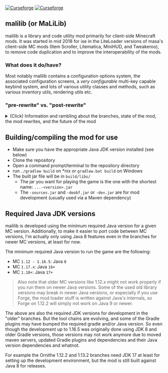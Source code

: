 [![Curseforge](http://cf.way2muchnoise.eu/full_malilib_downloads.svg)](https://www.curseforge.com/minecraft/mc-mods/malilib) [![Curseforge](http://cf.way2muchnoise.eu/versions/For%20MC_malilib_all.svg)](https://www.curseforge.com/minecraft/mc-mods/malilib)

## malilib (or MaLiLib)

malilib is a library and code utility mod primarily for client-side Minecraft mods.
It was started in mid 2018 for ise in the LiteLoader versions of masa's client-side MC mods (Item Scroller, Litematica, MiniHUD, and Tweakeroo), to remove code duplication and to improve the interoperability of the mods.


### What does it do/have?

Most notably malilib contains a configuration options system, the associated configuration screens, a *very configurable* multi-key capable keybind system, and lots of various utility classes and methods, such as various inventory utils, rendering utils etc.


### "pre-rewrite" vs. "post-rewrite"

<details>
<summary>(Click) Information and rambling about the branches, state of the mod, the mod rewrites, and the future of the mod</summary>

A large rewrite and refactor and code cleanup effort started around June of 2020 in the main development branch of the mod, which was the `liteloader_1.12.2` branch.
In this rewrite basically all of the mod code has gone through various rewrites and cleanup, and also later on the mod package structure was changed from `fi.dy.masa.malilib` to just `malilib`.

The rewrite aims to make is easier to develop mods, requiring less boilerplate code, making it simpler to register things to malilib and do most of the common things, and also to make malilib a lot more flexible. The "old code" was quite frankly annoyingly hard coded and annoyingly structured in many ways. For example it was not possible to add new config option types without extending and overriding lots of the config screen stuff.

The "new code" version also partially rewrites the hotkey system such that the code that runs from hotkey presses are moved to a separate "Actions" system. This allows them to also be executed via other means, like the newly added "Action prompt" screen or the "Action execution screen" which might be better described as a customizable "Command deck" screen. Additionally there are other new systems such as the "Info Overlays" system that attempts to make it easier for multiple mods to show things on the screen as overlays, while being automatically positioned based on the other mods' overlays and things. Also there is now support for the server to request configs to be locked to a given value, or disabling running certain Actions. There are also lots of added utility and wrapper methods, basically in an attempt to hide most of the code and mapping changes between MC versions and mod loaders behind a small set of methods in malilib, making it easier for other mods to be ported between MC versions (less changed code lines just for trivial renames etc.).

As of 2023 coming to and end, the rewrite is still not entirely finished, mostly due to very little time going to working on the code in the recent months or even years due to IRL stuff. The `liteloader_1.12.2` and now also `ornithe/1.12.2` branches are quite close to being ready for first public releases of the "new code" though. There aren't many major things missing or major changes planned, but I'm still not ready to call the code "API stable" by any means, as there are still various things I'd like to clean up before the proper "stable release".

So as of late 2023, **all** of the 1.13+ branches, and also the 1.12.2 Forge branch (`pre-rewrite/forge/1.12.2`) are still based on the "old code", which was last updated from the main development code from the `liteloader_1.12.2` branch around June 2019 when it was last merged to the `rift_1.13.2` branch, and then all the Fabric branches are based on that Rift branch.


#### So what does all of this mean?!

Well, it means that at some point large code changes are coming, once the main development branch starts getting ported to the other MC versions. But the timeline for that is still completely unknown.

However there will most likely start to be mod versions based on the "new code" for the latest MC version first, as I'd really like to stop porting the old crappy code to new MC versions anymore.

And then at some point a lot later, when I finish more of my todo list (ideally after the entire todo list is finished... like that's ever going to happen...) I would then port the "final version" of the mods from 1.12.2 to all the later MC versions, in order. That will most likely only happen for the last minor version of each MC version though, so basically 1.12.2 -> 1.13.2 -> 1.14.4 -> 1.15.2 -> 1.16.5 -> 1.17.1 -> 1.18.2 -> 1.19.4 -> 1.20.? and so on. There may also be ports to other minor versions on request if some of those are still being used a lot for whatever reason.

So for other mod developers this basically means that I would not recommend putting lots of effort to supporting the quirks of the "old code" malilib. The "new code" is coming to the latest MC versions "somewhat soon" (tm).

</details>


## Building/compiling the mod for use

- Make sure you have the appropriate Java JDK version installed (see below)
- Clone the repository
- Open a command prompt/terminal to the repository directory
- run `./gradlew build` on \*nix or `gradlew.bat build` on Windows
- The built jar file will be in `build/libs/`
  - The jar you want for playing the game is the one with the shortest name: `...-<version>.jar`
  - The `-sources.jar` and `-deobf.jar` or `-dev.jar` are for mod development (usually used via a Maven dependency)


## Required Java JDK versions

malilib is developed using the minimum required Java version for a given MC version.
Additionally, to make it easier to port code between MC versions, I'm actually only using Java 8 features even in the branches for newer MC versions, at least for now.

The minimum required Java version to run the game are the following:
- MC `1.12 - 1.16.5`: Java `8`
- MC `1.17.x`: Java `16+`
- MC `1.18+`: Java `17+`

> Also note that older MC versions like 1.12.x might not work properly if you run them on newer Java versions. Some of the used old library versions may break in newer Java versions, or especially if you use Forge, the mod loader stuff is written against Java's internals, so Forge on 1.12.2 will simply not work on Java 9 or newer.

The above are also the required JDK versions for development in the "older" branches.
But the tool chains are evolving, and some of the Gradle plugins may have bumped the required gradle and/or Java version.
So even though the development up to 1.16.5 was originally done using JDK 8 and older Gradle versions, those versions may
not work anymore due to moved maven servers, updated Gradle plugins and dependencies and their Java version dependencies and whatnot.

For example the Ornithe 1.12.2 and 1.13.2 branches need JDK 17 at least for setting up the development environment,
but the mod is still built against Java 8 for releases.
